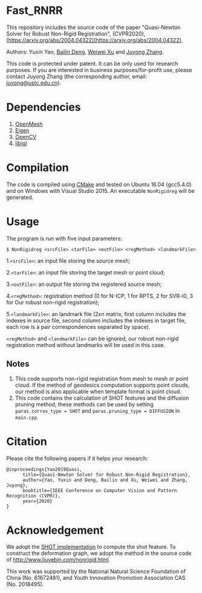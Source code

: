 # Fast_RNRR
This repository includes the source code of the paper "Quasi-Newton Solver for Robust Non-Rigid Registration", (CVPR2020), [https://arxiv.org/abs/2004.04322](https://arxiv.org/abs/2004.04322).

Authors: Yuxin Yao, [Bailin Deng](http://www.bdeng.me/), [Weiwei Xu](http://www.cad.zju.edu.cn/home/weiweixu/) and [Juyong Zhang](http://staff.ustc.edu.cn/~juyong/).

This code is protected under patent. It can be only used for research purposes. If you are interested in business purposes/for-profit use, please contact Juyong Zhang (the corresponding author, email: juyong@ustc.edu.cn).

# Dependencies
1. [OpenMesh](https://www.graphics.rwth-aachen.de/software/openmesh/)
2. [Eigen](http://eigen.tuxfamily.org/index.php?title=Main_Page)
3. [OpenCV](https://opencv.org/)
4. [libigl](https://github.com/libigl/libigl)

# Compilation
The code is compiled using [CMake](https://cmake.org/) and tested on Ubuntu 16.04 (gcc5.4.0) and on Windows with Visual Studio 2015. An executable `NonRigidreg` will be generated.

# Usage
The program is run with five input parameters:
```
$ NonRigidreg <srcFile> <tarFile> <outFile> <regMethod> <landmarkFile>
```
1.`<srcFile>`: an input file storing the source mesh;

2.`<tarFile>`: an input file storing the target mesh or point cloud; 

3.`<outFile>`: an output file storing the registered source mesh; 

4.`<regMethod>`: registration method (0 for N-ICP, 1 for RPTS, 2 for SVR-l0, 3 for Our robust non-rigid registration);

5.`<landmarkFile>`: an landmark file (2xn matrix, first column includes the indexes in source file, second column includes the indexes in target file, each row is a pair correspondences separated by space).

`<regMethod>` and `<landmarkFile>` can be ignored, our robust non-rigid registration method without landmarks will be used in this case.

## Notes
1. This code supports non-rigid registration from mesh to mesh or point cloud. If the method of geodesics computation supports point clouds, our method is also applicable when template format is point cloud.
2. This code contains the calculation of SHOT features and the diffusion pruning method, these methods can be used by setting `paras.corres_type = SHOT` and `paras.pruning_type = DIFFUSION` in `main.cpp`.

# Citation
Please cite the following papers if it helps your research:
```
@inproceedings{Yao2019Quasi,
      title={Quasi-Newton Solver for Robust Non-Rigid Registration},
      author={Yao, Yuxin and Deng, Bailin and Xu, Weiwei and Zhang, Juyong},
      booktitle={IEEE Conference on Computer Vision and Pattern Recognition (CVPR)},
      year={2020}
}
```

# Acknowledgement
We adopt the [SHOT implementation](https://github.com/fedassa/SHOT) to compute the shot feature. To construct the deformation graph, we adopt the method in the source code of http://www.liuyebin.com/nonrigid.html.

This work was supported by the National Natural Science Foundation of China (No. 61672481), and Youth Innovation Promotion Association CAS (No. 2018495).
